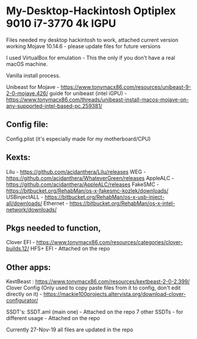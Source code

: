 # My-Desktop-Hackintosh Optiplex 9010 i7-3770 4k IGPU

Files needed my desktop hackintosh to work, attached current version working Mojave 10.14.6 - please update files for future versions

I used VirtualBox for emulation - This the only if you don't have a real macOS machine.

Vanilla install process.

Unibeast for Mojave - https://www.tonymacx86.com/resources/unibeast-9-2-0-mojave.426/
guide for unibeast (intel iGPU) - https://www.tonymacx86.com/threads/unibeast-install-macos-mojave-on-any-supported-intel-based-pc.259381/

Config file:
-------------
Config.plist (it's especially made for my motherboard/CPU)

Kexts:
------
Lilu - https://github.com/acidanthera/Lilu/releases
WEG - https://github.com/acidanthera/WhateverGreen/releases
AppleALC - https://github.com/acidanthera/AppleALC/releases
FakeSMC - https://bitbucket.org/RehabMan/os-x-fakesmc-kozlek/downloads/
USBinjectALL - https://bitbucket.org/RehabMan/os-x-usb-inject-all/downloads/
Ethernet - https://bitbucket.org/RehabMan/os-x-intel-network/downloads/

Pkgs needed to function,
-------------------------
Clover EFI - https://www.tonymacx86.com/resources/categories/clover-builds.12/
HFS+ EFI - Attached on the repo

Other apps:
-----------
KextBeast : https://www.tonymacx86.com/resources/kextbeast-2-0-2.399/
Clover Config (Only used to copy paste files from it to config, don't edit directly on it) - 
                https://mackie100projects.altervista.org/download-clover-configurator/

SSDT's:
SSDT.aml (main one) - Attached on the repo
7 other SSDTs - for different usage - Attached on the repo

Currently 27-Nov-19 all files are updated in the repo


